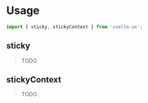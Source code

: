 <script lang="ts">
	import { subDays, subMonths } from 'date-fns';

	import Preview from '$lib/components/Preview.svelte';
	import Blockquote from '$docs/Blockquote.svelte';

	import { sticky, stickyContext } from '$lib/actions/sticky';
</script>

<h1>Usage</h1>

```js
import { sticky, stickyContext } from 'svelte-ux';
```

<h2>sticky</h2>

<Blockquote>TODO</Blockquote>

<h2>stickyContext</h2>

<Blockquote>TODO</Blockquote>
